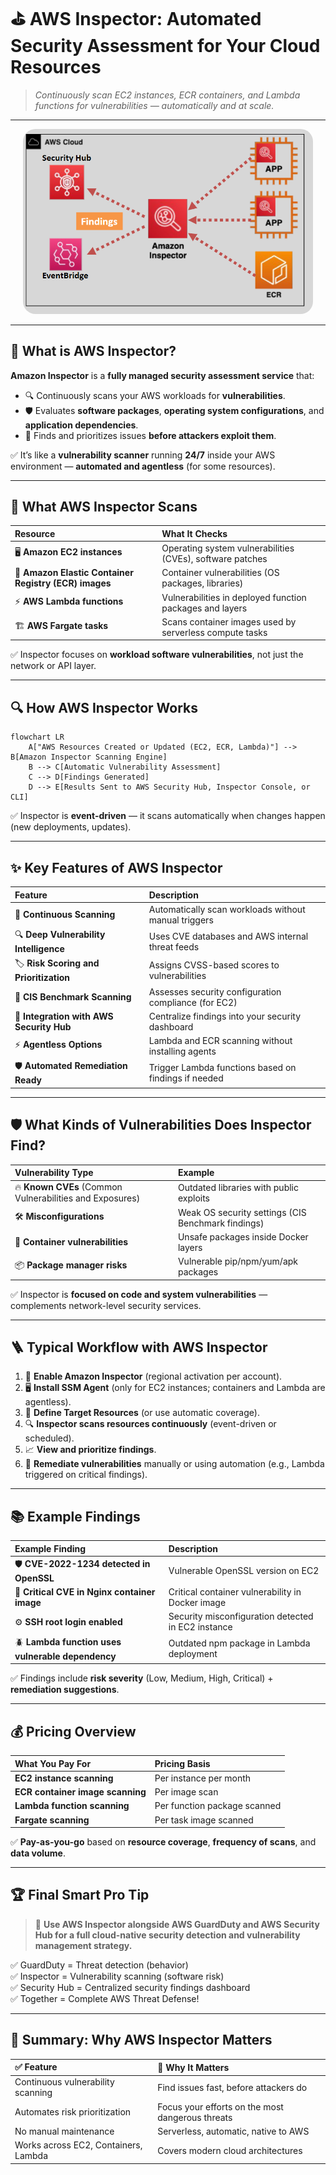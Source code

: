 # ⛳ **AWS Inspector: Automated Security Assessment for Your Cloud Resources**

> _Continuously scan EC2 instances, ECR containers, and Lambda functions for vulnerabilities — automatically and at scale._

---

<div align="center" style="padding: 0 20px;">
  <img src="images/aws-inspector.png" alt="AWS Inspector Overview" style="border-radius: 20px;" />
</div>

---

## 🌟 **What is AWS Inspector?**

**Amazon Inspector** is a **fully managed security assessment service** that:

- 🔍 Continuously scans your AWS workloads for **vulnerabilities**.
- 🛡️ Evaluates **software packages**, **operating system configurations**, and **application dependencies**.
- 🚨 Finds and prioritizes issues **before attackers exploit them**.

✅ It’s like a **vulnerability scanner** running **24/7** inside your AWS environment — **automated and agentless** (for some resources).

---

## 🧠 **What AWS Inspector Scans**

| Resource                                              | What It Checks                                            |
| :---------------------------------------------------- | :-------------------------------------------------------- |
| 🖥️ **Amazon EC2 instances**                           | Operating system vulnerabilities (CVEs), software patches |
| 🐳 **Amazon Elastic Container Registry (ECR) images** | Container vulnerabilities (OS packages, libraries)        |
| ⚡ **AWS Lambda functions**                           | Vulnerabilities in deployed function packages and layers  |
| 🏗️ **AWS Fargate tasks**                              | Scans container images used by serverless compute tasks   |

✅ Inspector focuses on **workload software vulnerabilities**, not just the network or API layer.

---

## 🔍 **How AWS Inspector Works**

```mermaid
flowchart LR
    A["AWS Resources Created or Updated (EC2, ECR, Lambda)"] --> B[Amazon Inspector Scanning Engine]
    B --> C[Automatic Vulnerability Assessment]
    C --> D[Findings Generated]
    D --> E[Results Sent to AWS Security Hub, Inspector Console, or CLI]
```

✅ Inspector is **event-driven** — it scans automatically when changes happen (new deployments, updates).

---

## ✨ **Key Features of AWS Inspector**

| Feature                                  | Description                                          |
| :--------------------------------------- | :--------------------------------------------------- |
| 🚀 **Continuous Scanning**               | Automatically scan workloads without manual triggers |
| 🔍 **Deep Vulnerability Intelligence**   | Uses CVE databases and AWS internal threat feeds     |
| 🏷️ **Risk Scoring and Prioritization**   | Assigns CVSS-based scores to vulnerabilities         |
| 📜 **CIS Benchmark Scanning**            | Assesses security configuration compliance (for EC2) |
| 🔗 **Integration with AWS Security Hub** | Centralize findings into your security dashboard     |
| ⚡ **Agentless Options**                 | Lambda and ECR scanning without installing agents    |
| 🛡️ **Automated Remediation Ready**       | Trigger Lambda functions based on findings if needed |

---

## 🛡️ **What Kinds of Vulnerabilities Does Inspector Find?**

| Vulnerability Type                                       | Example                                            |
| :------------------------------------------------------- | :------------------------------------------------- |
| 🔥 **Known CVEs** (Common Vulnerabilities and Exposures) | Outdated libraries with public exploits            |
| 🛠️ **Misconfigurations**                                 | Weak OS security settings (CIS Benchmark findings) |
| 🐳 **Container vulnerabilities**                         | Unsafe packages inside Docker layers               |
| 📦 **Package manager risks**                             | Vulnerable pip/npm/yum/apk packages                |

✅ Inspector is **focused on code and system vulnerabilities** — complements network-level security services.

---

## 🪜 **Typical Workflow with AWS Inspector**

1. 🚀 **Enable Amazon Inspector** (regional activation per account).
2. 🖥️ **Install SSM Agent** (only for EC2 instances; containers and Lambda are agentless).
3. 📜 **Define Target Resources** (or use automatic coverage).
4. 🔍 **Inspector scans resources continuously** (event-driven or scheduled).
5. 📈 **View and prioritize findings**.
6. 🔧 **Remediate vulnerabilities** manually or using automation (e.g., Lambda triggered on critical findings).

---

## 📚 **Example Findings**

| Example Finding                                  | Description                                        |
| :----------------------------------------------- | :------------------------------------------------- |
| 🛡️ **CVE-2022-1234 detected in OpenSSL**         | Vulnerable OpenSSL version on EC2                  |
| 🐳 **Critical CVE in Nginx container image**     | Critical container vulnerability in Docker image   |
| ⚙️ **SSH root login enabled**                    | Security misconfiguration detected in EC2 instance |
| 🪲 **Lambda function uses vulnerable dependency** | Outdated npm package in Lambda deployment          |

✅ Findings include **risk severity** (Low, Medium, High, Critical) + **remediation suggestions**.

---

## 💰 **Pricing Overview**

| What You Pay For                 | Pricing Basis                |
| :------------------------------- | :--------------------------- |
| **EC2 instance scanning**        | Per instance per month       |
| **ECR container image scanning** | Per image scan               |
| **Lambda function scanning**     | Per function package scanned |
| **Fargate scanning**             | Per task image scanned       |

✅ **Pay-as-you-go** based on **resource coverage**, **frequency of scans**, and **data volume**.

---

## 🏆 **Final Smart Pro Tip**

> 🧠 **Use AWS Inspector alongside AWS GuardDuty and AWS Security Hub for a full cloud-native security detection and vulnerability management strategy.**

✅ GuardDuty = Threat detection (behavior)  
✅ Inspector = Vulnerability scanning (software risk)  
✅ Security Hub = Centralized security findings dashboard  
✅ Together = Complete AWS Threat Defense!

---

## 📢 **Summary: Why AWS Inspector Matters**

| ✅ Feature                           | 💬 Why It Matters                                |
| :----------------------------------- | :----------------------------------------------- |
| Continuous vulnerability scanning    | Find issues fast, before attackers do            |
| Automates risk prioritization        | Focus your efforts on the most dangerous threats |
| No manual maintenance                | Serverless, automatic, native to AWS             |
| Works across EC2, Containers, Lambda | Covers modern cloud architectures                |
